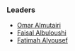 ### Leaders 

* [Omar Almutairi](mailto:omar.almutairi@owasp.org)
* [Faisal Albuloushi](mailto:faisal.albuloushi@owasp.org)
* [Fatimah Alyousef](mailto:fatimah.alyousef@owasp.org)
